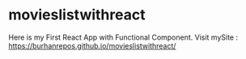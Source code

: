 # movieslistwithreact
Here is my First React App with Functional Component.
Visit mySite : https://burhanrepos.github.io/movieslistwithreact/

